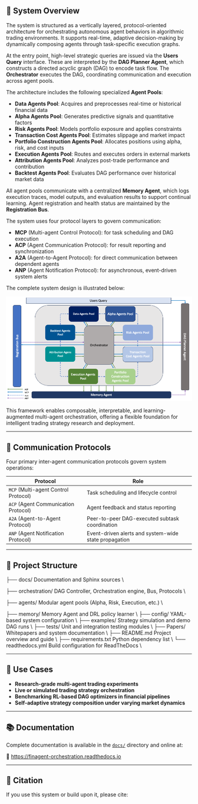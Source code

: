 ## 📐 System Overview

The system is structured as a vertically layered, protocol-oriented architecture for orchestrating autonomous agent behaviors in algorithmic trading environments. It supports real-time, adaptive decision-making by dynamically composing agents through task-specific execution graphs.

At the entry point, high-level strategic queries are issued via the **Users Query** interface. These are interpreted by the **DAG Planner Agent**, which constructs a directed acyclic graph (DAG) to encode task flow. The **Orchestrator** executes the DAG, coordinating communication and execution across agent pools.

The architecture includes the following specialized **Agent Pools**:

- **Data Agents Pool**: Acquires and preprocesses real-time or historical financial data
- **Alpha Agents Pool**: Generates predictive signals and quantitative factors
- **Risk Agents Pool**: Models portfolio exposure and applies constraints
- **Transaction Cost Agents Pool**: Estimates slippage and market impact
- **Portfolio Construction Agents Pool**: Allocates positions using alpha, risk, and cost inputs
- **Execution Agents Pool**: Routes and executes orders in external markets
- **Attribution Agents Pool**: Analyzes post-trade performance and contribution
- **Backtest Agents Pool**: Evaluates DAG performance over historical market data

All agent pools communicate with a centralized **Memory Agent**, which logs execution traces, model outputs, and evaluation results to support continual learning. Agent registration and health status are maintained by the **Registration Bus**.

The system uses four protocol layers to govern communication:

- **MCP** (Multi-agent Control Protocol): for task scheduling and DAG execution
- **ACP** (Agent Communication Protocol): for result reporting and synchronization
- **A2A** (Agent-to-Agent Protocol): for direct communication between dependent agents
- **ANP** (Agent Notification Protocol): for asynchronous, event-driven system alerts

The complete system design is illustrated below:

![System Architecture](docs/source/intro/finagent_architecture.png)

This framework enables composable, interpretable, and learning-augmented multi-agent orchestration, offering a flexible foundation for intelligent trading strategy research and deployment.

---

## 🔗 Communication Protocols

Four primary inter-agent communication protocols govern system operations:

| Protocol | Role |
|----------|------|
| `MCP` (Multi-agent Control Protocol) | Task scheduling and lifecycle control |
| `ACP` (Agent Communication Protocol) | Agent feedback and status reporting |
| `A2A` (Agent-to-Agent Protocol) | Peer-to-peer DAG-executed subtask coordination |
| `ANP` (Agent Notification Protocol) | Event-driven alerts and system-wide state propagation |

---

## 📁 Project Structure
├── docs/                 Documentation and Sphinx sources \\

├── orchestration/        DAG Controller, Orchestration engine, Bus, Protocols \\

├── agents/               Modular agent pools (Alpha, Risk, Execution, etc.) \\

├── memory/               Memory Agent and DRL policy learner \\
├── config/               YAML-based system configuration \\
├── examples/             Strategy simulation and demo DAG runs \\
├── tests/                Unit and integration testing modules \\
├── Papers/               Whitepapers and system documentation \\
├── README.md             Project overview and guide \\
├── requirements.txt      Python dependency list \\
└── readthedocs.yml       Build configuration for ReadTheDocs \\

---

## 🧪 Use Cases

- **Research-grade multi-agent trading experiments**  
- **Live or simulated trading strategy orchestration**
- **Benchmarking RL-based DAG optimizers in financial pipelines**
- **Self-adaptive strategy composition under varying market dynamics**

---

## 📚 Documentation

Complete documentation is available in the [`docs/`](docs/) directory and online at:

📘 https://finagent-orchestration.readthedocs.io

---

## 📝 Citation

If you use this system or build upon it, please cite:
